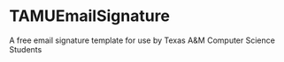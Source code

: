 # TAMUEmailSignature
A free email signature template for use by Texas A&amp;M Computer Science Students

